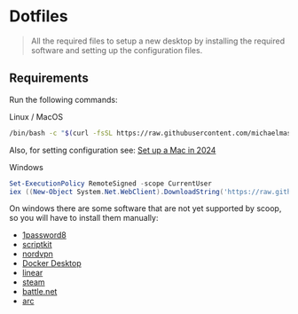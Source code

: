 # Dotfiles

> All the required files to setup a new desktop by installing the required software and setting up the configuration files.

## Requirements

Run the following commands:

Linux / MacOS

```bash
/bin/bash -c "$(curl -fsSL https://raw.githubusercontent.com/michaelmass/dotfiles/master/install.sh)"
```

Also, for setting configuration see:
[Set up a Mac in 2024](https://www.youtube.com/watch?v=GK7zLYAXdDs)

Windows

```powershell
Set-ExecutionPolicy RemoteSigned -scope CurrentUser
iex ((New-Object System.Net.WebClient).DownloadString('https://raw.githubusercontent.com/michaelmass/dotfiles/master/install.ps1'))
```

On windows there are some software that are not yet supported by scoop, so you will have to install them manually:

- [1password8](https://1password.com/downloads/windows/)
- [scriptkit](https://scriptkit.com/)
- [nordvpn](https://nordvpn.com/)
- [Docker Desktop](https://www.docker.com/products/docker-desktop/)
- [linear](https://linear.app/download)
- [steam](https://store.steampowered.com/)
- [battle.net](https://us.shop.battle.net/en-us)
- [arc](https://arc.net/)
